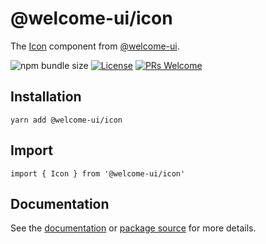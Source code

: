 # @welcome-ui/icon

The [Icon](http://welcome-ui.com/components/icon) component from [@welcome-ui](http://welcome-ui.com).

![npm bundle size](https://img.shields.io/bundlephobia/minzip/@welcome-ui/icon) [![License](https://img.shields.io/npm/l/welcome-ui.svg)](https://github.com/WTTJ/welcome-ui/blob/master/LICENSE) [![PRs Welcome](https://img.shields.io/badge/PRs-welcome-mediumspringgreen.svg)](ttps://github.com/WTTJ/welcome-ui/blob/master/CONTRIBUTING.md)

## Installation

    yarn add @welcome-ui/icon

## Import

    import { Icon } from '@welcome-ui/icon'

## Documentation

See the [documentation](http://welcome-ui.com/components/icon) or [package source](https://github.com/WTTJ/welcome-ui/tree/master/packages/Icon) for more details.
